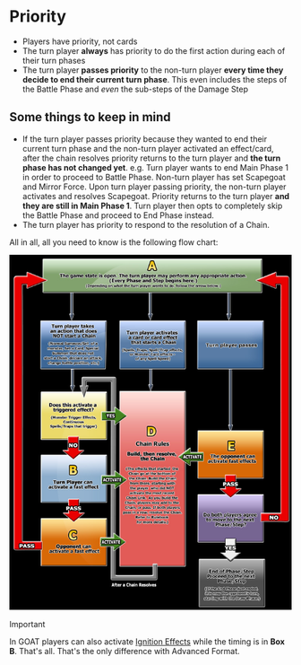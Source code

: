 # Priority

* Players have priority, not cards
* The turn player **always** has priority to do the first action during each of their turn phases
* The turn player **passes priority** to the non-turn player **every time they decide to end their current turn phase**. This even includes the steps of the Battle Phase and _even_ the sub-steps of the Damage Step

## Some things to keep in mind

* If the turn player passes priority because they wanted to end their current turn phase and the non-turn player activated an effect/card, after the chain resolves priority returns to the turn player and **the turn phase has not changed yet**. e.g. Turn player wants to end Main Phase 1 in order to proceed to Battle Phase. Non-turn player has set Scapegoat and Mirror Force. Upon turn player passing priority, the non-turn player activates and resolves Scapegoat. Priority returns to the turn player **and they are still in Main Phase 1**. Turn player then opts to completely skip the Battle Phase and proceed to End Phase instead.
* The turn player has priority to respond to the resolution of a Chain.

All in all, all you need to know is the following flow chart:

![](../images/turn_flowchart.png)

>[!IMPORTANT]
> In GOAT players can also activate [Ignition Effects](./Spell%20Speeds%20and%20Effect%20Types.md) while 
> the timing is in **Box B**. That's all. That's the only difference with Advanced Format.